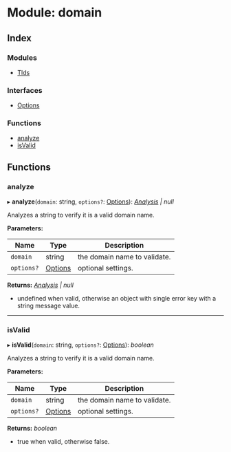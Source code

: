 
# Module: domain

## Index

### Modules

* [Tlds](_address_3_2_0_index_d_.domain.tlds.md)

### Interfaces

* [Options](../interfaces/_address_3_2_0_index_d_.domain.options.md)

### Functions

* [analyze](_address_3_2_0_index_d_.domain.md#analyze)
* [isValid](_address_3_2_0_index_d_.domain.md#isvalid)

## Functions

###  analyze

▸ **analyze**(`domain`: string, `options?`: [Options](../interfaces/_address_3_2_0_index_d_.domain.options.md)): *[Analysis](../interfaces/_address_3_2_0_index_d_.analysis.md) | null*

Analyzes a string to verify it is a valid domain name.

**Parameters:**

Name | Type | Description |
------ | ------ | ------ |
`domain` | string | the domain name to validate. |
`options?` | [Options](../interfaces/_address_3_2_0_index_d_.domain.options.md) | optional settings.  |

**Returns:** *[Analysis](../interfaces/_address_3_2_0_index_d_.analysis.md) | null*

- undefined when valid, otherwise an object with single error key with a string message value.

___

###  isValid

▸ **isValid**(`domain`: string, `options?`: [Options](../interfaces/_address_3_2_0_index_d_.domain.options.md)): *boolean*

Analyzes a string to verify it is a valid domain name.

**Parameters:**

Name | Type | Description |
------ | ------ | ------ |
`domain` | string | the domain name to validate. |
`options?` | [Options](../interfaces/_address_3_2_0_index_d_.domain.options.md) | optional settings.  |

**Returns:** *boolean*

- true when valid, otherwise false.
